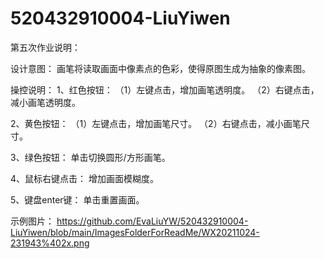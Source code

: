 # 520432910004-LiuYiwen
第五次作业说明：

设计意图：
画笔将读取画面中像素点的色彩，使得原图生成为抽象的像素图。

操控说明：
1、红色按钮：
（1）左键点击，增加画笔透明度。
（2）右键点击，减小画笔透明度。

2、黄色按钮：
（1）左键点击，增加画笔尺寸。
（2）右键点击，减小画笔尺寸。

3、绿色按钮：
单击切换圆形/方形画笔。

4、鼠标右键点击：
增加画面模糊度。

5、键盘enter键：
单击重置画面。

示例图片：
https://github.com/EvaLiuYW/520432910004-LiuYiwen/blob/main/ImagesFolderForReadMe/WX20211024-231943%402x.png
